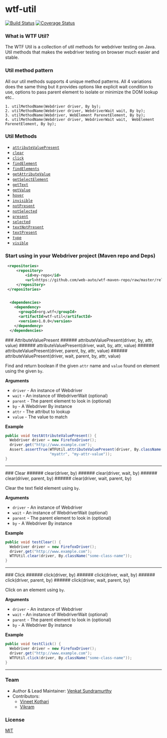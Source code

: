 wtf-util
========

[![Build Status](https://travis-ci.org/web-auto/wtf-util.svg?branch=master)](https://travis-ci.org/web-auto/wtf-util)
[![Coverage Status](https://coveralls.io/repos/web-auto/wtf-util/badge.png?branch=master)](https://coveralls.io/r/web-auto/wtf-util?branch=master)

### What is WTF Util?
The WTF Util is a collection of util methods for webdriver testing on Java. Util methods that makes the webdriver testing on browser  much easier and stable.

### Util method pattern
All our util methods supports 4 unique method patterns. All 4 variations does the same thing but it provides options like explicit wait condition to use, options to pass parent element to isolate or minimize the DOM lookup etc..

```
1. utilMethodName(Webdriver driver, By by);
2. utilMethodName(Webdriver driver, WebdriverWait wait, By by);
3. utilMethodName(Webdriver, WebElement ParenetElement, By by);
4. utilMethodName(Webdriver driver, WebdriverWait wait,  WebElement ParenetElement, By by);
```

### Util Methods
* [`attributeValuePresent`](#attributeValuePresent)
* [`clear`](#clear)
* [`click`](#click)
* [`findElement`](#findElement)
* [`findElements`](#findElements)
* [`getAttributeValue`](#getAttributeValue)
* [`getSelectElement`](#getSelectElement)
* [`getText`](#getText)
* [`getValue`](#getValue)
* [`hover`](#hover)
* [`invisible`](#invisible)
* [`notPresent`](#notPresent)
* [`notSelected`](#notSelected)
* [`present`](#present)
* [`selected`](#selected)
* [`textNotPresent`](#textNotPresent)
* [`textPresent`](#textPresent)
* [`type`](#type)
* [`visible`](#visible)


### Start using in your Webdriver project (Maven repo and Deps)
```xml
 <repositories>
     <repository>
         <id>my-repo</id>
         <url>https://github.com/web-auto/wtf-maven-repo/raw/master/releases</url>
     </repository>
 </repositories>


  <dependencies>
    <dependency>
      <groupId>org.wtf</groupId>
      <artifactId>wtf-util</artifactId>
      <version>1.0.0</version>
    </dependency>
  </dependencies>
```

<a name="attributeValuePresent" />
### AttributeValuePresent
###### attributeValuePresent(driver, by, attr, value)
###### attributeValuePresent(driver, wait, by, attr, value)
###### attributeValuePresent(driver, parent, by, attr, value)
###### attributeValuePresent(driver, wait, parent, by, attr, value)

Find and return boolean if the given `attr` name and `value` found on element using the given `by`.

__Arguments__

* `driver` - An instance of Webdriver
* `wait` - An instance of WebdriverWait (optional) 
* `parent` - The parent element to look in (optional)
* `by` - A Webdriver By instance
* `attr` - The attribut to lookup
* `value` - The value to match

__Example__

```java
public void testAttributeValuePresent() {
  Webdriver driver = new FirefoxDriver();
  driver.get("http://www.example.com");
  Assert.assertTrue(WTFUtil.attributeValuePresent(driver, By.className("some-class-name"),
                    "myattr", "my-attr-value"));
}
```

---------------------------------------


<a name="clear" />
### Clear
###### clear(driver, by)
###### clear(driver, wait, by)
###### clear(driver, parent, by)
###### clear(driver, wait, parent, by)

Clear the text field element using `by`.

__Arguments__

* `driver` - An instance of Webdriver
* `wait` - An instance of WebdriverWait (optional) 
* `parent` - The parent element to look in (optional)
* `by` - A Webdriver By instance

__Example__

```java
public void testClear() {
  Webdriver driver = new FirefoxDriver();
  driver.get("http://www.example.com");
  WTFUtil.clear(driver, By.className("some-class-name"));
}
```

---------------------------------------


<a name="click" />
### Click
###### click(driver, by)
###### click(driver, wait, by)
###### click(driver, parent, by)
###### click(driver, wait, parent, by)

Click on an element using `by`.

__Arguments__

* `driver` - An instance of Webdriver
* `wait` - An instance of WebdriverWait (optional) 
* `parent` - The parent element to look in (optional)
* `by` - A Webdriver By instance

__Example__

```java
public void testClick() {
  Webdriver driver = new FirefoxDriver();
  driver.get("http://www.example.com");
  WTFUtil.click(driver, By.className("some-class-name"));
}
```

---------------------------------------

### Team

 * Author & Lead Maintainer: [Venkat Sundramurthy](https://github.com/vsundramurthy)
 * Contributors:
   * [Vineet Kothari](https://github.com/geekdevil)
   * [Vikram](https://github.com/vikram1711)

### License

  [MIT](LICENSE)

